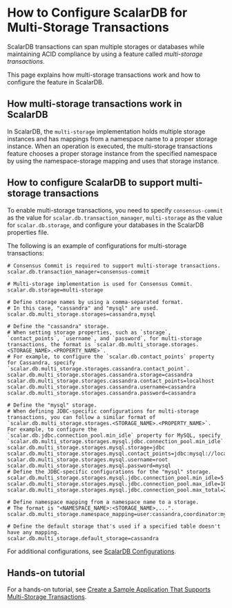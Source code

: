 # How to Configure ScalarDB for Multi-Storage Transactions

ScalarDB transactions can span multiple storages or databases while maintaining ACID compliance by using a feature called *multi-storage transactions*.

This page explains how multi-storage transactions work and how to configure the feature in ScalarDB.

## How multi-storage transactions work in ScalarDB

In ScalarDB, the `multi-storage` implementation holds multiple storage instances and has mappings from a namespace name to a proper storage instance. When an operation is executed, the multi-storage transactions feature chooses a proper storage instance from the specified namespace by using the namespace-storage mapping and uses that storage instance.

## How to configure ScalarDB to support multi-storage transactions

To enable multi-storage transactions, you need to specify `consensus-commit` as the value for `scalar.db.transaction_manager`, `multi-storage` as the value for `scalar.db.storage`, and configure your databases in the ScalarDB properties file.

The following is an example of configurations for multi-storage transactions:

```properties
# Consensus Commit is required to support multi-storage transactions.
scalar.db.transaction_manager=consensus-commit

# Multi-storage implementation is used for Consensus Commit.
scalar.db.storage=multi-storage

# Define storage names by using a comma-separated format. 
# In this case, "cassandra" and "mysql" are used.
scalar.db.multi_storage.storages=cassandra,mysql

# Define the "cassandra" storage.
# When setting storage properties, such as `storage`, `contact_points`, `username`, and `password`, for multi-storage transactions, the format is `scalar.db.multi_storage.storages.<STORAGE_NAME>.<PROPERTY_NAME>`.
# For example, to configure the `scalar.db.contact_points` property for Cassandra, specify `scalar.db.multi_storage.storages.cassandra.contact_point`.
scalar.db.multi_storage.storages.cassandra.storage=cassandra
scalar.db.multi_storage.storages.cassandra.contact_points=localhost
scalar.db.multi_storage.storages.cassandra.username=cassandra
scalar.db.multi_storage.storages.cassandra.password=cassandra

# Define the "mysql" storage.
# When defining JDBC-specific configurations for multi-storage transactions, you can follow a similar format of `scalar.db.multi_storage.storages.<STORAGE_NAME>.<PROPERTY_NAME>`.
For example, to configure the `scalar.db.jdbc.connection_pool.min_idle` property for MySQL, specify `scalar.db.multi_storage.storages.mysql.jdbc.connection_pool.min_idle`.
scalar.db.multi_storage.storages.mysql.storage=jdbc
scalar.db.multi_storage.storages.mysql.contact_points=jdbc:mysql://localhost:3306/
scalar.db.multi_storage.storages.mysql.username=root
scalar.db.multi_storage.storages.mysql.password=mysql
# Define the JDBC-specific configurations for the "mysql" storage.
scalar.db.multi_storage.storages.mysql.jdbc.connection_pool.min_idle=5
scalar.db.multi_storage.storages.mysql.jdbc.connection_pool.max_idle=10
scalar.db.multi_storage.storages.mysql.jdbc.connection_pool.max_total=25

# Define namespace mapping from a namespace name to a storage.
# The format is "<NAMESPACE_NAME>:<STORAGE_NAME>,...".
scalar.db.multi_storage.namespace_mapping=user:cassandra,coordinator:mysql

# Define the default storage that's used if a specified table doesn't have any mapping.
scalar.db.multi_storage.default_storage=cassandra
```

For additional configurations, see [ScalarDB Configurations](configurations.md).

## Hands-on tutorial

For a hands-on tutorial, see [Create a Sample Application That Supports Multi-Storage Transactions](https://github.com/scalar-labs/scalardb-samples/tree/main/multi-storage-transaction-sample).
